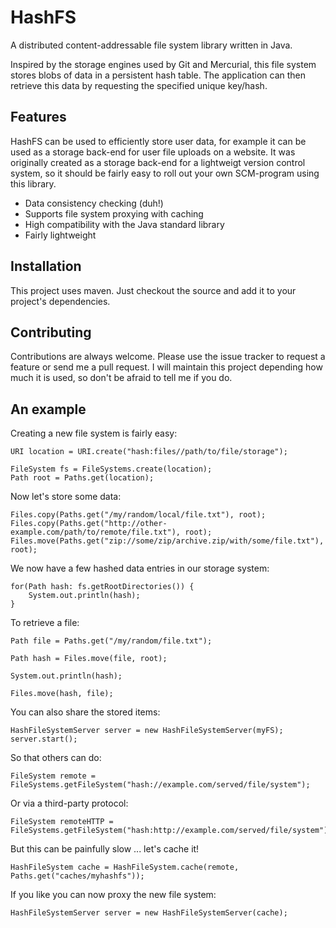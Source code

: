 HashFS
======

A distributed content-addressable file system library written in Java.

Inspired by the storage engines used by Git and Mercurial, this file system
stores blobs of data in a persistent hash table. The application can then retrieve this
data by requesting the specified unique key/hash.

## Features

HashFS can be used to efficiently store user data, for example it can be used as a storage back-end for user file uploads on a website. It was originally created as a storage back-end for a lightweigt version control system, so it should be fairly easy to roll out your own SCM-program using this library.

 - Data consistency checking (duh!)
 - Supports file system proxying with caching
 - High compatibility with the Java standard library
 - Fairly lightweight

## Installation

This project uses maven. Just checkout the source and add it to your project's dependencies.

## Contributing

Contributions are always welcome. Please use the issue tracker to request a feature or send me a pull request. I will maintain this project depending how much it is used, so don't be afraid to tell me if you do.


## An example

Creating a new file system is fairly easy:

    URI location = URI.create("hash:files//path/to/file/storage");
    
    FileSystem fs = FileSystems.create(location);
    Path root = Paths.get(location);
    
Now let's store some data:
    
    Files.copy(Paths.get("/my/random/local/file.txt"), root);
    Files.copy(Paths.get("http://other-example.com/path/to/remote/file.txt"), root);
    Files.move(Paths.get("zip://some/zip/archive.zip/with/some/file.txt"), root);

We now have a few hashed data entries in our storage system:

    for(Path hash: fs.getRootDirectories()) {
    	System.out.println(hash);
    }
    
To retrieve a file:

    Path file = Paths.get("/my/random/file.txt");
	
    Path hash = Files.move(file, root);
	
    System.out.println(hash);
	
    Files.move(hash, file);
    
You can also share the stored items:

    HashFileSystemServer server = new HashFileSystemServer(myFS);
    server.start();
    
So that others can do:
    
    FileSystem remote = FileSystems.getFileSystem("hash://example.com/served/file/system");

Or via a third-party protocol:

    FileSystem remoteHTTP = FileSystems.getFileSystem("hash:http://example.com/served/file/system");
    
But this can be painfully slow ... let's cache it!

    HashFileSystem cache = HashFileSystem.cache(remote, Paths.get("caches/myhashfs"));
    
If you like you can now proxy the new file system:
    
    HashFileSystemServer server = new HashFileSystemServer(cache);
